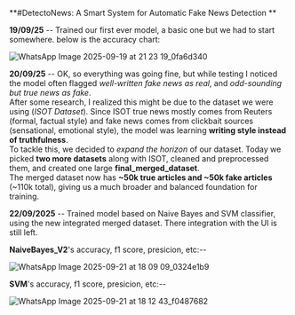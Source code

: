 **#DetectoNews: A Smart System for Automatic Fake News Detection **

**19/09/25** -- Trained our first ever model, a basic one but we had to start somewhere. below is the accuracy chart:

![WhatsApp Image 2025-09-19 at 21 23 19_0fa6d340](https://github.com/user-attachments/assets/40716a04-9370-43e6-b259-8690c8f624d1)

**20/09/25** -- OK, so everything was going fine, but while testing I noticed the model often flagged *well-written fake news as real*, and *odd-sounding but true news as fake*.  
After some research, I realized this might be due to the dataset we were using (*ISOT Dataset*). Since ISOT true news mostly comes from Reuters (formal, factual style) and fake news comes from clickbait sources (sensational, emotional style), the model was learning **writing style instead of truthfulness**.  
To tackle this, we decided to *expand the horizon* of our dataset. Today we picked **two more datasets** along with ISOT, cleaned and preprocessed them, and created one large **final_merged_dataset**.  
The merged dataset now has **~50k true articles and ~50k fake articles** (~110k total), giving us a much broader and balanced foundation for training.  

**22/09/2025** -- Trained model based on Naive Bayes and SVM classifier, using the new integrated merged dataset. There integration with the UI is still left.

**NaiveBayes_V2**'s accuracy, f1 score, presicion, etc:--


![WhatsApp Image 2025-09-21 at 18 09 09_0324e1b9](https://github.com/user-attachments/assets/1cae82cc-5be6-4299-8e7a-a0616c49ed2c)


**SVM**'s accuracy, f1 score, presicion, etc:--


![WhatsApp Image 2025-09-21 at 18 12 43_f0487682](https://github.com/user-attachments/assets/4741d8ab-6820-4be0-ab52-05c32ec34c53)


